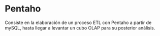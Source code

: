 # Pentaho
Consiste en la elaboración de un proceso ETL con Pentaho a partir de mySQL, hasta llegar a levantar un cubo OLAP para
su posterior análisis.
